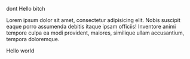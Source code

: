  dont Hello bitch

Lorem ipsum dolor sit amet, consectetur adipisicing elit. Nobis suscipit eaque porro assumenda debitis itaque ipsam officiis! Inventore animi tempore culpa ea modi provident, maiores, similique ullam accusantium, tempora doloremque.


Hello world
